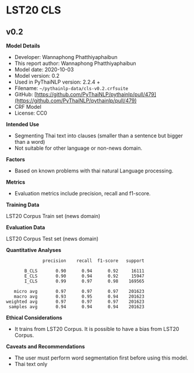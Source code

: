 # LST20 CLS
## v0.2
**Model Details**

- Developer: Wannaphong Phatthiyaphaibun
- This report author: Wannaphong Phatthiyaphaibun
- Model date: 2020-10-03
- Model version: 0.2
- Used in PyThaiNLP version: 2.2.4 +
- Filename: `~/pythainlp-data/cls-v0.2.crfsuite`
- GitHub: [https://github.com/PyThaiNLP/pythainlp/pull/479](https://github.com/PyThaiNLP/pythainlp/pull/479)
- CRF Model
- License: CC0

**Intended Use**

- Segmenting Thai text into clauses (smaller than a sentence but bigger than a word)
- Not suitable for other language or non-news domain.

**Factors**

- Based on known problems with thai natural Language processing.

**Metrics**

- Evaluation metrics include precision, recall and f1-score.

**Training Data**

LST20 Corpus Train set (news domain)

**Evaluation Data**

LST20 Corpus Test set (news domain)

**Quantitative Analyses**

```
              precision    recall  f1-score   support

       B_CLS       0.90      0.94      0.92     16111
       E_CLS       0.90      0.94      0.92     15947
       I_CLS       0.99      0.97      0.98    169565

   micro avg       0.97      0.97      0.97    201623
   macro avg       0.93      0.95      0.94    201623
weighted avg       0.97      0.97      0.97    201623
 samples avg       0.94      0.94      0.94    201623
```
**Ethical Considerations**

- It trains from LST20 Corpus. It is possible to have a bias from LST20 Corpus.

**Caveats and Recommendations**

- The user must perform word segmentation first before using this model.
- Thai text only

